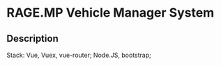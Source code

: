 # RAGE.MP Vehicle Manager System
## Description
Stack: 
  Vue, Vuex, vue-router; Node.JS, bootstrap;

